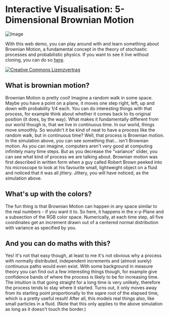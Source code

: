 # Interactive Visualisation: 5-Dimensional Brownian Motion

![Image](https://fi-le.net/images/brownian.png?raw=true)

With this web demo, you can play around with and learn something about Brownian Motion, a fundamental concept in the theory of stochastic processes and probabilistic physics. If you want to see it live without cloning, you can do so [here](https://fi-le.net/brown/).


<a rel="license" href="http://creativecommons.org/licenses/by-nd/4.0/"><img alt="Creative Commons Lizenzvertrag" style="border-width:0" src="https://i.creativecommons.org/l/by-nd/4.0/80x15.png" /></a>
## What is brownian motion?

Brownian Motion is pretty cool! Imagine a random walk in some space. Maybe you have a point on a plane, it moves one step right, left, up and down with probability 1/4 each. You can do interesting things with that process, for example think about whether it comes back to its original position (it does, by the way). What makes it fundamentally different from our world though is, that we live in continuous time. In our world, things move smoothly. So wouldn't it be kind of neat to have a process like the random walk, but in continuous time? Well, that process is Brownian motion. In the simulation above, you can see something that... isn't Brownian motion. As you can imagine, computers aren't very good at computing infinitely many time steps. But as you decrease the "variance" slider, you can see what kind of process we are talking about. Brownian motion was first described in written form when a guy called Robert Brown peeked into his microscope to look at his favourite small, lightweight object on a fluid and noticed that it was all jittery. Jittery, you will have noticed, as the simulation above.

## What's up with the colors?
The fun thing is that Brownian Motion can happen in any space similar to the real numbers - if you want it to. So here, it happens in the x-y-Plane and a subsection of the RGB color space. Numerically, at each time step, all five coordinates get an increment drawn out of a centered normal distribution with variance as specified by you.

## And you can do maths with this?
Yes! It's not that easy though, at least to me it's not obvious why a process with normally distributed, independent increments and (almost surely) continuous paths would even exist. With some background in measure theory you can find out a few interesting things though, for example give confidence bands of where the process is likely to be for increasing time. The intuition is that going straight for a long time is very unlikely, therefore the process tends to stay where it started. Turns out, it only moves away from its starting point proportionally to the sqare root of the elapsed time, which is a pretty useful result! After all, this models real things also, like small particles in a fluid. (Note that this only applies to the above simulation as long as it doesn't touch the border.) 
